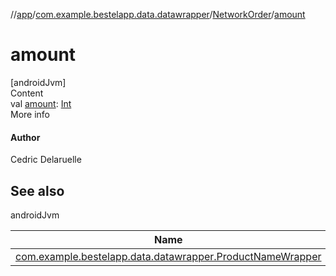 //[app](../../index.md)/[com.example.bestelapp.data.datawrapper](../index.md)/[NetworkOrder](index.md)/[amount](amount.md)



# amount  
[androidJvm]  
Content  
val [amount](amount.md): [Int](https://kotlinlang.org/api/latest/jvm/stdlib/kotlin/-int/index.html)  
More info  


#### Author  


Cedric Delaruelle



## See also  
  
androidJvm  
  
|  Name|  Summary| 
|---|---|
| <a name="com.example.bestelapp.data.datawrapper/NetworkOrder/amount/#/PointingToDeclaration/"></a>[com.example.bestelapp.data.datawrapper.ProductNameWrapper](../-product-name-wrapper/index.md)| <a name="com.example.bestelapp.data.datawrapper/NetworkOrder/amount/#/PointingToDeclaration/"></a>
  
  



